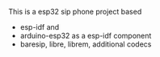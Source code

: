 This is a esp32 sip phone project based
- esp-idf and
- arduino-esp32 as a esp-idf component
- baresip, libre, librem, additional codecs

